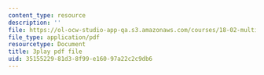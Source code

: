 ```yaml
---
content_type: resource
description: ''
file: https://ol-ocw-studio-app-qa.s3.amazonaws.com/courses/18-02-multivariable-calculus-fall-2007/3515522981d38f99e16097a22c2c9db6_sr7kCpzAuYw.pdf
file_type: application/pdf
resourcetype: Document
title: 3play pdf file
uid: 35155229-81d3-8f99-e160-97a22c2c9db6
---
```

